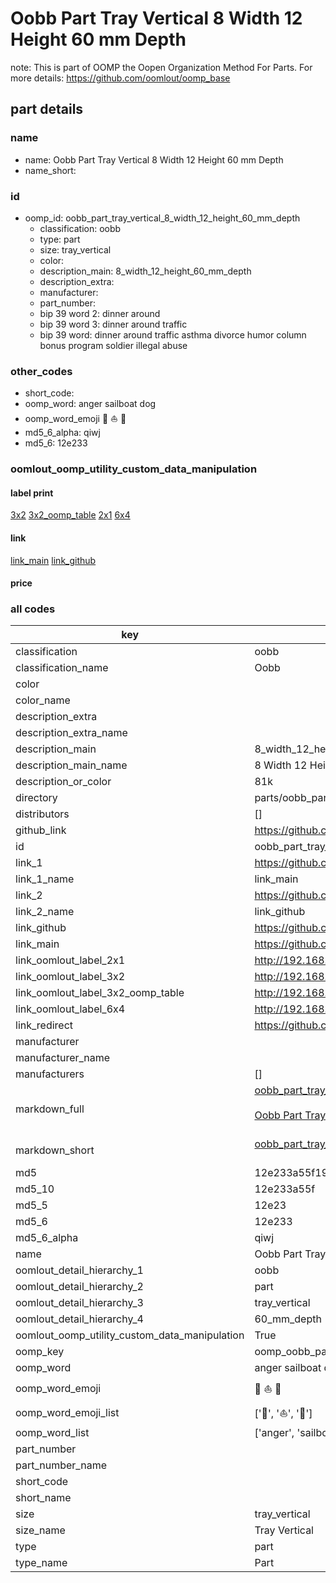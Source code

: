 # Oobb Part Tray Vertical 8 Width 12 Height 60 mm Depth  

note: This is part of OOMP the Oopen Organization Method For Parts. For more details: https://github.com/oomlout/oomp_base

##  part details
  







### name
* name: Oobb Part Tray Vertical 8 Width 12 Height 60 mm Depth
* name_short: 
### id
* oomp_id: oobb_part_tray_vertical_8_width_12_height_60_mm_depth
  * classification: oobb
  * type: part
  * size: tray_vertical
  * color: 
  * description_main: 8_width_12_height_60_mm_depth
  * description_extra: 
  * manufacturer: 
  * part_number: 
  * bip 39 word 2: dinner around
  * bip 39 word 3: dinner around traffic
  * bip 39 word: dinner around traffic asthma divorce humor column bonus program soldier illegal abuse

### other_codes
* short_code: 
* oomp_word: anger sailboat dog
* oomp_word_emoji :anger: :sailboat: :dog:
* md5_6_alpha: qiwj
* md5_6: 12e233






### oomlout_oomp_utility_custom_data_manipulation
#### label print
[3x2](http://192.168.1.245:1112/?label=oomp%20qiwj)
[3x2_oomp_table](http://192.168.1.108:1112/?label=oomp%20qiwj)
[2x1](http://192.168.1.242:1112/?label=oomp%20qiwj)
[6x4](http://192.168.1.55:1112/?label=oomp%20qiwj)    

#### link

[link_main](https://github.com/oomlout/oomlout_oomp_version_1_messy/tree/main/parts/oobb_part_tray_vertical_8_width_12_height_60_mm_depth) [link_github](https://github.com/oomlout/oomlout_oomp_version_1_messy/tree/main/parts/oobb_part_tray_vertical_8_width_12_height_60_mm_depth)                             

#### price







### all codes 
| key | value |  
| --- | --- |  
| classification | oobb |  
| classification_name | Oobb |  
| color |  |  
| color_name |  |  
| description_extra |  |  
| description_extra_name |  |  
| description_main | 8_width_12_height_60_mm_depth |  
| description_main_name | 8 Width 12 Height 60 mm Depth |  
| description_or_color | 81k |  
| directory | parts/oobb_part_tray_vertical_8_width_12_height_60_mm_depth |  
| distributors | [] |  
| github_link | https://github.com/oomlout/oomlout_oomp_part_src/tree/main/parts/oobb_part_tray_vertical_8_width_12_height_60_mm_depth |  
| id | oobb_part_tray_vertical_8_width_12_height_60_mm_depth |  
| link_1 | https://github.com/oomlout/oomlout_oomp_version_1_messy/tree/main/parts/oobb_part_tray_vertical_8_width_12_height_60_mm_depth |  
| link_1_name | link_main |  
| link_2 | https://github.com/oomlout/oomlout_oomp_version_1_messy/tree/main/parts/oobb_part_tray_vertical_8_width_12_height_60_mm_depth |  
| link_2_name | link_github |  
| link_github | https://github.com/oomlout/oomlout_oomp_version_1_messy/tree/main/parts/oobb_part_tray_vertical_8_width_12_height_60_mm_depth |  
| link_main | https://github.com/oomlout/oomlout_oomp_version_1_messy/tree/main/parts/oobb_part_tray_vertical_8_width_12_height_60_mm_depth |  
| link_oomlout_label_2x1 | http://192.168.1.242:1112/?label=oomp%20qiwj |  
| link_oomlout_label_3x2 | http://192.168.1.245:1112/?label=oomp%20qiwj |  
| link_oomlout_label_3x2_oomp_table | http://192.168.1.108:1112/?label=oomp%20qiwj |  
| link_oomlout_label_6x4 | http://192.168.1.55:1112/?label=oomp%20qiwj |  
| link_redirect | https://github.com/oomlout/oomlout_oomp_version_1_messy/tree/main/parts/oobb_part_tray_vertical_8_width_12_height_60_mm_depth |  
| manufacturer |  |  
| manufacturer_name |  |  
| manufacturers | [] |  
| markdown_full | [oobb_part_tray_vertical_8_width_12_height_60_mm_depth](none)<br>[](none)<br>[Oobb Part Tray Vertical 8 Width 12 Height 60 Mm Depth](none)<br><br> |  
| markdown_short | [oobb_part_tray_vertical_8_width_12_height_60_mm_depth](none)<br><br> |  
| md5 | 12e233a55f1965b9bc2000e1cd8309f2 |  
| md5_10 | 12e233a55f |  
| md5_5 | 12e23 |  
| md5_6 | 12e233 |  
| md5_6_alpha | qiwj |  
| name | Oobb Part Tray Vertical 8 Width 12 Height 60 mm Depth |  
| oomlout_detail_hierarchy_1 | oobb |  
| oomlout_detail_hierarchy_2 | part |  
| oomlout_detail_hierarchy_3 | tray_vertical |  
| oomlout_detail_hierarchy_4 | 60_mm_depth |  
| oomlout_oomp_utility_custom_data_manipulation | True |  
| oomp_key | oomp_oobb_part_tray_vertical_8_width_12_height_60_mm_depth |  
| oomp_word | anger sailboat dog |  
| oomp_word_emoji | :anger: :sailboat: :dog: |  
| oomp_word_emoji_list | [':anger:', ':sailboat:', ':dog:'] |  
| oomp_word_list | ['anger', 'sailboat', 'dog'] |  
| part_number |  |  
| part_number_name |  |  
| short_code |  |  
| short_name |  |  
| size | tray_vertical |  
| size_name | Tray Vertical |  
| type | part |  
| type_name | Part |  
